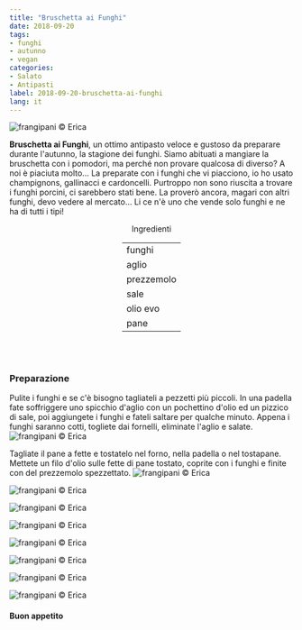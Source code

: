 ```yaml
---
title: "Bruschetta ai Funghi"
date: 2018-09-20
tags:
- funghi
- autunno
- vegan
categories:
- Salato
- Antipasti
label: 2018-09-20-bruschetta-ai-funghi
lang: it 
---
```

![](../2018-09-20-bruschetta-ai-funghi/header.jpg "frangipani © Erica")

**Bruschetta ai Funghi**, un ottimo antipasto veloce e gustoso da preparare durante l'autunno, la stagione dei funghi. Siamo abituati a mangiare la bruschetta con i pomodori, ma perché non provare qualcosa di diverso? A noi è piaciuta molto... La preparate con i funghi che vi piacciono, io ho usato champignons, gallinacci e cardoncelli. Purtroppo non sono riuscita a trovare i funghi porcini, ci sarebbero stati bene. La proverò ancora, magari con altri funghi, devo vedere al mercato... Li ce n'è uno che vende solo funghi e ne ha di tutti i tipi! 

<div id="wrapper" style="text-align: center">
  <div id="yourdiv" style="display: inline-block;">
    <div class="ingredients" itemscope itemtype="http://schema.org/Recipe">
      <span itemprop="name" style="display:none;">Bruschetta ai Funghi</span>
      <span itemprop="recipeCategory" style="display:none;">Salato</span>
      <img itemprop="image" style="display:none;" class="ignore-gallery-item" src="../2018-09-20-bruschetta-ai-funghi/header.jpeg"/>
      <span itemprop="author" style="display:none;">Erica Raiano</span>
      <span itemprop="description" style="display:none;">Bruschetta ai Funghi, un ottimo antipasto veloce e gustoso da preparare durante l'autunno, la stagione dei funghi.</span>
      <div class="ingredients-title">Ingredienti</div>
      <table>
        <tbody>
          </tr>
          <tr itemprop="recipeIngredient">
            <td>funghi</td>
          </tr>
          <tr itemprop="recipeIngredient">
            <td>aglio</td>
          </tr>
          <tr itemprop="recipeIngredient">
            <td>prezzemolo</td>
          </tr>
          <tr itemprop="recipeIngredient">
            <td>sale</td>
          </tr>
          <tr itemprop="recipeIngredient">
            <td>olio evo</td>
          </tr>
          <tr itemprop="recipeIngredient">
            <td>pane</td>
          </tr>
          <tr>
        </tbody>
      </table>
      <br></br>
    </div>
  </div>
</div>


<h3>
  <font color="grey">
    <i class="fa-solid fa-gears"></i>
  </font> Preparazione
</h3>

Pulite i funghi e se c'è bisogno tagliateli a pezzetti più piccoli. In una padella fate soffriggere uno spicchio d'aglio con un pochettino d'olio ed un pizzico di sale, poi aggiungete i funghi e fateli saltare per qualche minuto. Appena i funghi saranno cotti, togliete dai fornelli, eliminate l'aglio e salate.
![](../2018-09-20-bruschetta-ai-funghi/funghi.jpg "frangipani © Erica")

Tagliate il pane a fette e tostatelo nel forno, nella padella o nel tostapane. Mettete un filo d'olio sulle fette di pane tostato, coprite con i funghi e finite con del prezzemolo spezzettato.
![](../2018-09-20-bruschetta-ai-funghi/risultato1.jpg "frangipani © Erica")

![](../2018-09-20-bruschetta-ai-funghi/risultato2.jpg "frangipani © Erica")

![](../2018-09-20-bruschetta-ai-funghi/risultato3.jpg "frangipani © Erica")

![](../2018-09-20-bruschetta-ai-funghi/risultato4.jpg "frangipani © Erica")

![](../2018-09-20-bruschetta-ai-funghi/risultato5.jpg "frangipani © Erica")

![](../2018-09-20-bruschetta-ai-funghi/risultato6.jpg "frangipani © Erica")

![](../2018-09-20-bruschetta-ai-funghi/risultato7.jpg "frangipani © Erica")

![](../2018-09-20-bruschetta-ai-funghi/risultato8.jpg "frangipani © Erica")

<h4>Buon appetito
  <font color="red">
    <i class="fa-regular fa-face-smile"></i>
  </font>
</h4>